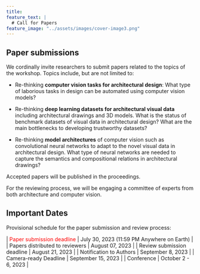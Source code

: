 ```yaml
---
title: 
feature_text: |
  # Call for Papers
feature_image: "../assets/images/cover-image3.png"
---
```


## Paper submissions

We cordinally invite researchers to submit papers related to the topics of the workshop. Topics include, but are not limited to:

- Re-thinking **computer vision tasks for architectural design**: What type of laborious tasks in design can be automated using computer vision models?

- Re-thinking **deep learning datasets for architectural visual data** including architectural drawings and 3D models. What is the status of benchmark datasets of visual data in architectural design? What are the main bottlenecks to developing trustworthy datasets?

- Re-thinking **model architectures** of computer vision such as convolutional neural networks to adapt to the novel visual data in architectural design. What type of neural networks are needed to capture the semantics and compositional relations in architectural drawings?

Accepted papers will be published in the proceedings.

For the reviewing process, we will be engaging a committee of experts from both architecture and computer vision.

## Important Dates

Provisional schedule for the paper submission and review process:

| <span style="color:red"> Paper submission deadline </span> | July 30, 2023 (11:59 PM Anywhere on Earth) |
| Papers distributed to reviewers                            | August 07, 2023                            |
| Review submission deadline                                 | August 21, 2023                            |
| Notification to Authors                                    | September 8, 2023                          |
| Camera-ready Deadline                                      | September 15, 2023                         |
| Conference                                                 | October 2 - 6, 2023                        |